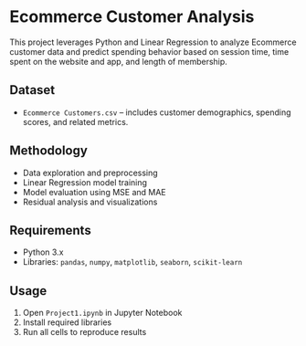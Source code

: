 # Ecommerce Customer Analysis

This project leverages Python and Linear Regression to analyze Ecommerce customer data and predict spending behavior based on session time, time spent on the website and app, and length of membership.

## Dataset
- `Ecommerce Customers.csv` – includes customer demographics, spending scores, and related metrics.

## Methodology
- Data exploration and preprocessing  
- Linear Regression model training  
- Model evaluation using MSE and MAE  
- Residual analysis and visualizations

## Requirements
- Python 3.x  
- Libraries: `pandas`, `numpy`, `matplotlib`, `seaborn`, `scikit-learn`

## Usage
1. Open `Project1.ipynb` in Jupyter Notebook  
2. Install required libraries  
3. Run all cells to reproduce results

